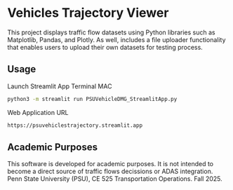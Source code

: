 # Vehicles Trajectory Viewer

This project displays traffic flow datasets using Python libraries such as Matplotlib, Pandas, and Plotly. As well, includes a file uploader functionality that enables users to upload their own datasets for testing process. 

## Usage
Launch Streamlit App Terminal MAC
```bash
python3 -m streamlit run PSUVehicleDMG_StreamlitApp.py
```

Web Application URL 
```bash
https://psuvehiclestrajectory.streamlit.app
```

## Academic Purposes
This software is developed for academic purposes. It is not intended to become a direct source of traffic flows decissions or ADAS integration. Penn State University (PSU), CE 525 Transportation Operations. Fall 2025.